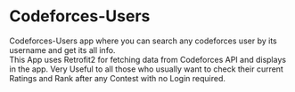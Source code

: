 # Codeforces-Users
Codeforces-Users app where you can search any codeforces user by its username and get its all info.<br>
This App uses Retrofit2 for fetching data from Codeforces API and displays in the app. Very Useful to all those who usually want to check their current Ratings and Rank after any Contest with no Login required.
